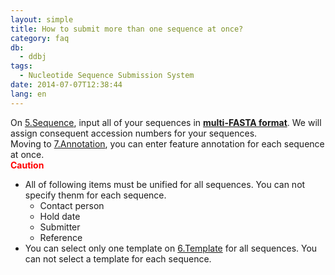 ```yaml
---
layout: simple
title: How to submit more than one sequence at once?
category: faq
db:
  - ddbj
tags: 
  - Nucleotide Sequence Submission System
date: 2014-07-07T12:38:44
lang: en
---
```


On [5.Sequence](/ddbj/web-submission-help-e.html#flow-5), input all of your sequences in **[multi-FASTA format](/faq/en/acceptable-sequence-format-e.html)**. We will assign consequent accession numbers for your sequences.    
Moving to [7.Annotation](/ddbj/web-submission-help-e.html#flow-7), you can enter feature annotation for each sequence at once.    
**<span style="color: #ff0000">Caution</span>**
- All of following items must be unified for all sequences. You can not specify thenm for each sequence.
    - Contact person
    - Hold date
    - Submitter
    - Reference
- You can select only one template on [6.Template](/ddbj/web-submission-help-e.html#flow-6) for all sequences. You can not select a template for each sequence. 
